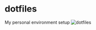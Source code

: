# dotfiles 
My personal environment setup
![dotfiles](https://user-images.githubusercontent.com/7637648/198839318-5f116fd0-facb-4e48-8754-92a6e309d206.png)
